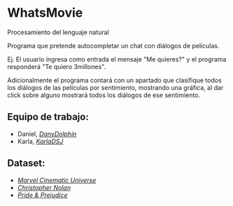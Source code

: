 # WhatsMovie
Procesamiento del lenguaje natural


Programa que pretende autocompletar un chat con diálogos de películas.

Ej. El usuario ingresa como entrada el mensaje "Me quieres?" y el programa responderá  "Te quiero 3millones".


Adicionalmente el programa contará con un apartado que clasifique todos los diálogos de las películas por sentimiento, mostrando una gráfica, al dar click sobre alguno mostrará todos los diálogos de ese sentimiento.

## Equipo de trabajo:
- Daniel, [*DanyDolphin*](https://github.com/DanyDolphin)
- Karla, [*KarlaDSJ*](https://github.com/KarlaDSJ)

## Dataset:
- [*Marvel Cinematic Universe*](https://www.kaggle.com/phiitm/marvel-cinematic-universe-dialogue-dataset)
- [*Christopher Nolan*](https://www.kaggle.com/phiitm/marvel-cinematic-universe-dialogue-dataset)
- [*Pride & Prejudice*](https://www.kaggle.com/theeranartmeesathien/pride-prejudice-subtitles-and-text)
